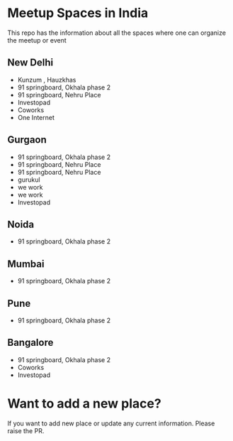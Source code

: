 # Meetup Spaces in India
This repo has the information about all the spaces where one can organize the meetup or event

## New Delhi
- Kunzum , Hauzkhas
- 91 springboard, Okhala phase 2
- 91 springboard, Nehru Place
- Investopad
- Coworks
- One Internet

## Gurgaon
- 91 springboard, Okhala phase 2
- 91 springboard, Nehru Place
- 91 springboard, Nehru Place
- gurukul
- we work
- we work
- Investopad

## Noida
- 91 springboard, Okhala phase 2

## Mumbai
- 91 springboard, Okhala phase 2


## Pune
- 91 springboard, Okhala phase 2


## Bangalore
- 91 springboard, Okhala phase 2
- Coworks
- Investopad

# Want to add a new place?
If you want to add new place or update any current information. Please raise the PR.
